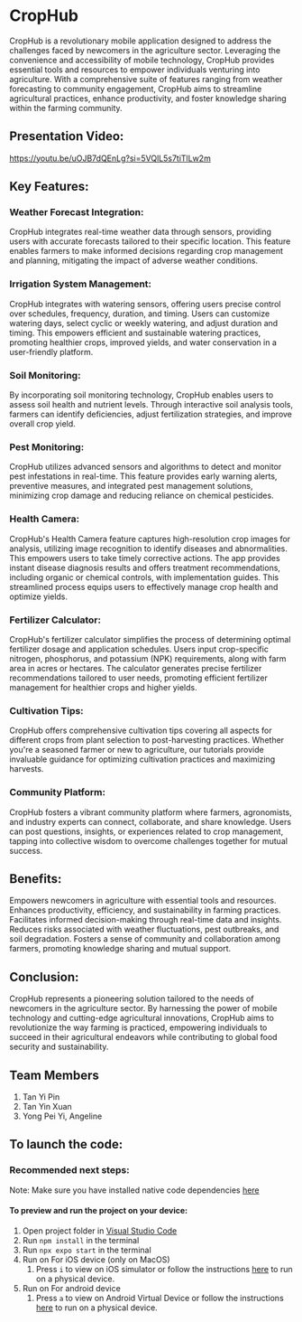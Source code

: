 # CropHub

CropHub is a revolutionary mobile application designed to address the challenges faced by newcomers in the agriculture sector. Leveraging the convenience and accessibility of mobile technology, CropHub provides essential tools and resources to empower individuals venturing into agriculture. With a comprehensive suite of features ranging from weather forecasting to community engagement, CropHub aims to streamline agricultural practices, enhance productivity, and foster knowledge sharing within the farming community.

## Presentation Video:
https://youtu.be/uOJB7dQEnLg?si=5VQlL5s7tiTlLw2m 

## Key Features:

### Weather Forecast Integration: 
CropHub integrates real-time weather data through sensors, providing users with accurate forecasts tailored to their specific location. This feature enables farmers to make informed decisions regarding crop management and planning, mitigating the impact of adverse weather conditions.

### Irrigation System Management: 
CropHub integrates with watering sensors, offering users precise control over schedules, frequency, duration, and timing. Users can customize watering days, select cyclic or weekly watering, and adjust duration and timing. This empowers efficient and sustainable watering practices, promoting healthier crops, improved yields, and water conservation in a user-friendly platform.

### Soil Monitoring: 
By incorporating soil monitoring technology, CropHub enables users to assess soil health and nutrient levels. Through interactive soil analysis tools, farmers can identify deficiencies, adjust fertilization strategies, and improve overall crop yield.

### Pest Monitoring: 
CropHub utilizes advanced sensors and algorithms to detect and monitor pest infestations in real-time. This feature provides early warning alerts, preventive measures, and integrated pest management solutions, minimizing crop damage and reducing reliance on chemical pesticides.

### Health Camera: 
CropHub's Health Camera feature captures high-resolution crop images for analysis, utilizing image recognition to identify diseases and abnormalities. This empowers users to take timely corrective actions. The app provides instant disease diagnosis results and offers treatment recommendations, including organic or chemical controls, with implementation guides. This streamlined process equips users to effectively manage crop health and optimize yields.

### Fertilizer Calculator: 
CropHub's fertilizer calculator simplifies the process of determining optimal fertilizer dosage and application schedules. Users input crop-specific nitrogen, phosphorus, and potassium (NPK) requirements, along with farm area in acres or hectares. The calculator generates precise fertilizer recommendations tailored to user needs, promoting efficient fertilizer management for healthier crops and higher yields.

### Cultivation Tips: 
CropHub offers comprehensive cultivation tips covering all aspects for different crops from plant selection to post-harvesting practices. Whether you're a seasoned farmer or new to agriculture, our tutorials provide invaluable guidance for optimizing cultivation practices and maximizing harvests.

### Community Platform: 
CropHub fosters a vibrant community platform where farmers, agronomists, and industry experts can connect, collaborate, and share knowledge. Users can post questions, insights, or experiences related to crop management, tapping into collective wisdom to overcome challenges together for mutual success.

## Benefits:

Empowers newcomers in agriculture with essential tools and resources.
Enhances productivity, efficiency, and sustainability in farming practices.
Facilitates informed decision-making through real-time data and insights.
Reduces risks associated with weather fluctuations, pest outbreaks, and soil degradation.
Fosters a sense of community and collaboration among farmers, promoting knowledge sharing and mutual support.

## Conclusion:
CropHub represents a pioneering solution tailored to the needs of newcomers in the agriculture sector. By harnessing the power of mobile technology and cutting-edge agricultural innovations, CropHub aims to revolutionize the way farming is practiced, empowering individuals to succeed in their agricultural endeavors while contributing to global food security and sustainability.

## Team Members
1. Tan Yi Pin
2. Tan Yin Xuan
3. Yong Pei Yi, Angeline




## To launch the code:
### Recommended next steps:
Note: Make sure you have installed native code dependencies [here](https://reactnative.dev/docs/environment-setup#installing-dependencies)

#### To preview and run the project on your device:
1. Open project folder in <u>Visual Studio Code</u>
2. Run  `npm install`  in the terminal
3. Run  `npx expo start`  in the terminal
4. Run on For iOS device (only on MacOS)
    1. Press  `i`  to view on iOS simulator or follow the instructions [here](https://docs.expo.dev/workflow/run-on-device/) to run on a physical device.
5. Run on For android device
    1. Press  `a`  to view on Android Virtual Device or follow the instructions [here](https://docs.expo.dev/workflow/run-on-device/) to run on a physical device.
